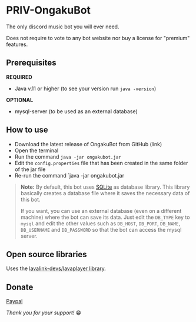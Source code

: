 # PRIV-OngakuBot
The only discord music bot you will ever need.

Does not require to vote to any bot website nor buy a license for "premium" features.

## Prerequisites
**REQUIRED**
- Java v.11 or higher (to see your version run `java -version`)

**OPTIONAL**
- mysql-server (to be used as an external database)


## How to use
- Download the latest release of OngakuBot from GitHub (link)
- Open the terminal
- Run the command `java -jar ongakubot.jar`
- Edit the `config.properties` file that has been created in the same folder of the jar file
- Re-run the command `java -jar ongakubot.jar

> **Note:** By default, this bot uses [SQLite](https://www.sqlite.org/index.html) as database library. This library basically
> creates a database file where it saves the necessary data of this bot.
> 
> If you want, you can use an external database (even on a different machine) where the bot can save its data. Just edit
> the `DB_TYPE` key to `mysql` and edit the other values such as `DB_HOST`, `DB_PORT`, `DB_NAME`, `DB_USERNAME` and `DB_PASSWORD`
> so that the bot can access the mysql server.


## Open source libraries
Uses the [lavalink-devs/lavaplayer library](https://github.com/lavalink-devs/lavaplayer).

## Donate
[Paypal](https://paypal.me/LeonardoPantani)

*Thank you for your support!* 😁